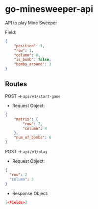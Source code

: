 # go-minesweeper-api
API to play Mine Sweeper


Field:
```json
{
	"position": 1,
	"row": 1,
	"column": 0,
	"is_bomb": false,
	"bombs_around": 3
}
```

## Routes

POST -> `api/v1/start-game`

* Request Object:
```json
{
	"matrix": {
		"row": 7,
		"column": 4
	},
	"num_of_bombs": 6
}
```
POST -> `api/v1/play`

* Request Object:
```json
{
  "row": 2
  "column": 3
}
```

* Response Object:
```json
[<Fields>]
```

